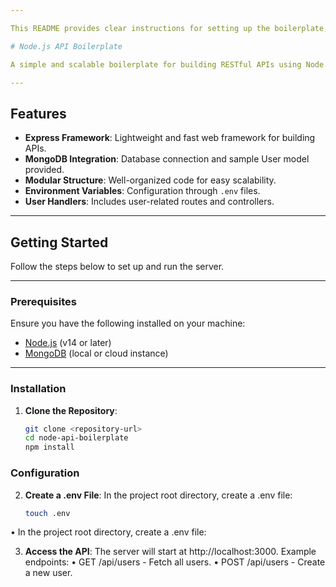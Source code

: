 ```yaml
---

This README provides clear instructions for setting up the boilerplate, running the server, and understanding its structure and features.

# Node.js API Boilerplate

A simple and scalable boilerplate for building RESTful APIs using Node.js, Express, and MongoDB. This boilerplate includes user handlers with predefined routes, controllers, and a model for efficient API development.

---
```


## Features

- **Express Framework**: Lightweight and fast web framework for building APIs.
- **MongoDB Integration**: Database connection and sample User model provided.
- **Modular Structure**: Well-organized code for easy scalability.
- **Environment Variables**: Configuration through `.env` files.
- **User Handlers**: Includes user-related routes and controllers.

---

## Getting Started

Follow the steps below to set up and run the server.

---

### Prerequisites

Ensure you have the following installed on your machine:

- [Node.js](https://nodejs.org/) (v14 or later)
- [MongoDB](https://www.mongodb.com/) (local or cloud instance)

---

### Installation

1. **Clone the Repository**:
   ```bash
   git clone <repository-url>
   cd node-api-boilerplate
   npm install

### Configuration
2.	**Create a .env File**:
In the project root directory, create a .env file:
    ```bash
    touch .env

•	In the project root directory, create a .env file:

3.	**Access the API**:
The server will start at http://localhost:3000.
Example endpoints:
	•	GET /api/users - Fetch all users.
	•	POST /api/users - Create a new user.
